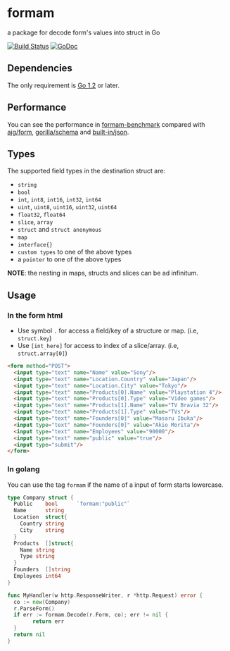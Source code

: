 formam
======

a package for decode form's values into struct in Go

[![Build Status](https://travis-ci.org/monoculum/formam.png?branch=master)](https://travis-ci.org/ajg/form)
[![GoDoc](https://godoc.org/github.com/monoculum/formam?status.png)](https://godoc.org/github.com/monoculum/formam)

Dependencies
------------

The only requirement is [Go 1.2](http://golang.org/doc/go1.2) or later.

Performance
-----------

You can see the performance in [formam-benchmark](https://github.com/monoculum/formam-benchmark) compared with [ajg/form](https://github.com/ajg/form), [gorilla/schema](https://github.com/gorilla/schema) and [built-in/json](http://golang.org/pkg/encoding/json/).

Types
-----

The supported field types in the destination struct are:

* `string`
* `bool`
* `int`, `int8`, `int16`, `int32`, `int64`
* `uint`, `uint8`, `uint16`, `uint32`, `uint64`
* `float32`, `float64`
* `slice`, `array`
* `struct` and `struct anonymous`
* `map`
* `interface{}`
* `custom types` to one of the above types
* a `pointer` to one of the above types

**NOTE**: the nesting in maps, structs and slices can be ad infinitum.

Usage
-----

### In the form html

- Use symbol `.` for access a field/key of a structure or map. (i.e, `struct.key`)
- Use `[int_here]` for access to index of a slice/array. (i.e, `struct.array[0]`)

```html
<form method="POST">
  <input type="text" name="Name" value="Sony"/>
  <input type="text" name="Location.Country" value="Japan"/>
  <input type="text" name="Location.City" value="Tokyo"/>
  <input type="text" name="Products[0].Name" value="Playstation 4"/>
  <input type="text" name="Products[0].Type" value="Video games"/>
  <input type="text" name="Products[1].Name" value="TV Bravia 32"/>
  <input type="text" name="Products[1].Type" value="TVs"/>
  <input type="text" name="Founders[0]" value="Masaru Ibuka"/>
  <input type="text" name="Founders[0]" value="Akio Morita"/>
  <input type="text" name="Employees" value="90000"/>
  <input type="text" name="public" value="true"/>
  <input type="submit"/>
</form>
```

### In golang

You can use the tag `formam` if the name of a input of form starts lowercase.

```go
type Company struct {
  Public    bool      `formam:"public"`
  Name      string
  Location  struct{
    Country string
    City    string
  }
  Products  []struct{
    Name string
    Type string
  }
  Founders  []string
  Employees int64
}

func MyHandler(w http.ResponseWriter, r *http.Request) error {
  co := new(Company)
  r.ParseForm()
  if err := formam.Decode(r.Form, co); err != nil {
  		return err
  }
  return nil
}
```
